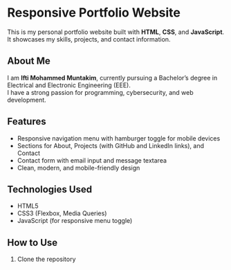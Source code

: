 # Responsive Portfolio Website

This is my personal portfolio website built with **HTML**, **CSS**, and **JavaScript**.  
It showcases my skills, projects, and contact information.

## About Me

I am **Ifti Mohammed Muntakim**, currently pursuing a Bachelor’s degree in Electrical and Electronic Engineering (EEE).  
I have a strong passion for programming, cybersecurity, and web development.

## Features

- Responsive navigation menu with hamburger toggle for mobile devices
- Sections for About, Projects (with GitHub and LinkedIn links), and Contact
- Contact form with email input and message textarea
- Clean, modern, and mobile-friendly design

## Technologies Used

- HTML5
- CSS3 (Flexbox, Media Queries)
- JavaScript (for responsive menu toggle)

## How to Use

1. Clone the repository  
   ```bash
